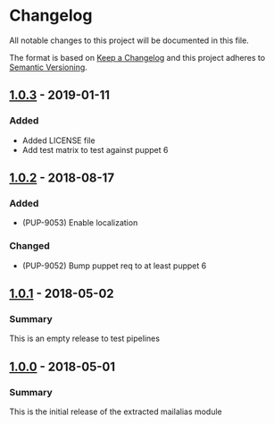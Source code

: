 # Changelog

All notable changes to this project will be documented in this file.

The format is based on [Keep a Changelog](http://keepachangelog.com/en/1.0.0/) and this project adheres to [Semantic Versioning](http://semver.org).

## [1.0.3] - 2019-01-11
### Added
- Added LICENSE file
- Add test matrix to test against puppet 6

## [1.0.2] - 2018-08-17
### Added
- (PUP-9053) Enable localization
### Changed
- (PUP-9052) Bump puppet req to at least puppet 6

## [1.0.1] - 2018-05-02
### Summary
This is an empty release to test pipelines

## [1.0.0] - 2018-05-01
### Summary
This is the initial release of the extracted mailalias module

[1.0.3]: https://github.com/puppetlabs/puppetlabs-maillist_core/compare/1.0.2...1.0.3
[1.0.2]: https://github.com/puppetlabs/puppetlabs-maillist_core/compare/1.0.1...1.0.2
[1.0.1]: https://github.com/puppetlabs/puppetlabs-maillist_core/compare/1.0.0...1.0.1
[1.0.0]: https://github.com/puppetlabs/puppetlabs-maillist_core/releases/tag/1.0.0
